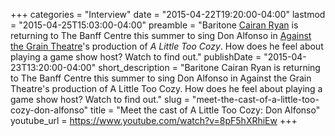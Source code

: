+++
categories = "Interview"
date = "2015-04-22T19:20:00-04:00"
lastmod = "2015-04-25T15:03:00-04:00"
preamble = "Baritone [Cairan Ryan](http://www.cairanryan.com/) is returning to The Banff Centre this summer to sing Don Alfonso in [Against the Grain Theatre](http://againstthegraintheatre.com/)'s production of *A Little Too Cozy*. How does he feel about playing a game show host? Watch to find out."
publishDate = "2015-04-23T13:20:00-04:00"
short_description = "Baritone Cairan Ryan is returning to The Banff Centre this summer to sing Don Alfonso in Against the Grain Theatre's production of A Little Too Cozy. How does he feel about playing a game show host? Watch to find out."
slug = "meet-the-cast-of-a-little-too-cozy-don-alfonso"
title = "Meet the cast of A Little Too Cozy: Don Alfonso"
youtube_url = https://www.youtube.com/watch?v=8pF5hXRhiEw
+++



